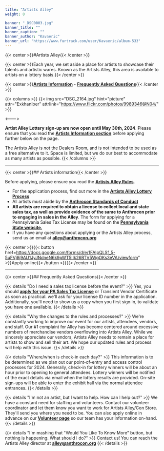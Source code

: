 ```yaml
---
title: "Artists Alley"
weight: 0

banner: "_DSC0003.jpg"
banner_title: ""
banner_caption: ""
banner_author: "Kavaeric"
banner_url: "https://www.furtrack.com/user/Kavaeric/album-533"
---
```


{{< center >}}#Artists Alley{{< /center >}}

{{< center >}}Each year, we set aside a place for artists to showcase their talents and artistic wares. Known as the Artists Alley, this area is available to artists on a lottery basis.{{< /center >}}

{{< center >}}[**Artists Information**](#artists-information) - [**Frequently Asked Questions**](#frequently-asked-questions){{< /center >}}

{{< columns >}}
{{< img src="DSC_2164.jpg" hint="picture" attr="Exkhaniber" attrlink="https://www.flickr.com/photos/9989346@N04/" >}}

<--->

**Artist Alley Lottery sign-up are now open until May 30th, 2024**. Please ensure that you read the [**Artists Information section**](#artists-information) before applying further below on the page.

The Artists Alley is *not* the Dealers Room, and is not intended to be used as a free alternative to it. Space is limited, but we do our best to accommodate as many artists as possible.
{{< /columns >}}

***

{{< center >}}## Artists information{{< /center >}}

Before applying, please ensure you read the [**Artists Alley Rules**](https://docs.google.com/document/d/1Qfw91eU6ZWXM93WbBTMn6fL84eKFIHjtDC9gA2okV84/view).

- For the application process, find out more in the [**Artists Alley Lottery Process**](https://docs.google.com/document/d/1j4gbHiKjXAl0h25BMgD5yEx6HZvQxHSe2wF1WS8XuJc/edit)
- All artists must abide by the [**Anthrocon Standards of Conduct**](https://www.anthrocon.org/standards-of-conduct)
- **All artists are required to obtain a license to collect local and state sales tax, as well as provide evidence of the same to Anthrocon prior to engaging in sales in the Alley**. The form for applying for a Pennsylvania Sales Tax License may be found on the [**Pennsylvania State website**.](https://mypath.pa.gov/_/)
- If you have any questions about applying or the Artists Alley process, send us an email at [**alley@anthrocon.org**](mailto:alley@anthrocon.org)

{{< center >}}{{< button href=https://docs.google.com/forms/d/e/1FAIpQLSf_5-5uFVj8j9AU1JyJNdneN6k9pWT5IIk26BTV5WgOKs3eVA/viewform" >}}Apply online{{< /button >}}{{< /center >}}

***

{{< center >}}## Frequently Asked Questions{{< /center >}}

{{< details "Do I need a sales tax license before the event?" >}}
Yes, you should [**apply for your PA Sales Tax License**](https://mypath.pa.gov/_/) or Transient Vendor Certificate as soon as practical. we'll ask for your license ID number in the application. Additionally, you'll need to show us a copy when you first sign in, to validate you have one available.
{{< /details >}}

{{< details "Why the changes to the rules and processes?" >}}
We're constantly working to improve our event for our artists, attendees, vendors, and staff. Our #1 complaint for Alley has become centered around excessive numbers of merchandise vendors overflowing into Artists Alley. While we sincerely appreciate our vendors, Artists Alley needs to remain a place for artists to show and sell their art. We hope our updated rules and process will help with this issue.
{{< /details >}}

{{< details "Where/when is check-in each day?" >}}
This information is to be determined as we plan out our point-of-entry and access control processes for 2024. Generally, check-in for lottery winners will be about an hour prior to opening to general attendees. Lottery winners will be notified of the exact details via email when the lottery results are provided. On-site sign-ups will be able to enter the exhibit hall via the normal attendee entrances.
{{< /details >}}

{{< details "I'm not an artist, but I want to help. How can I help out?" >}}
We have a constant need for staffing and volunteers. Contact our volunteer coordinator and let them know you want to work for Artists Alley/Con Store. They'll send you where you need to be. You can also apply online in advance on our [**Volunteer page**](/volunteer) so our team has your information on-hand.
{{< /details >}}

{{< details "I'm mashing that "Would You Like To Know More" button, but nothing is happening. What should I do?" >}}
Contact us! You can reach the Artists Alley director at [**alley@anthrocon.org**](mailto:alley@anthrocon.org)
{{< /details >}}
